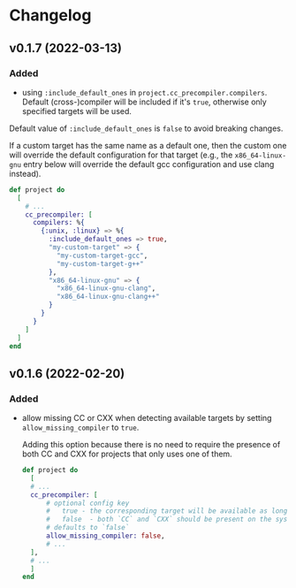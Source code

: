 # Changelog

## v0.1.7 (2022-03-13)

### Added
- using `:include_default_ones` in `project.cc_precompiler.compilers`. Default (cross-)compiler will be included if it's `true`, otherwise only specified targets will be used.

Default value of `:include_default_ones` is `false` to avoid breaking changes.

If a custom target has the same name as a default one, then the custom one will override the default configuration for that target (e.g., the `x86_64-linux-gnu` entry below will override the default gcc configuration and use clang instead).

```elixir
def project do
  [
    # ...
    cc_precompiler: [
      compilers: %{
        {:unix, :linux} => %{
          :include_default_ones => true,
          "my-custom-target" => {
            "my-custom-target-gcc",
            "my-custom-target-g++"
          },
          "x86_64-linux-gnu" => {
            "x86_64-linux-gnu-clang",
            "x86_64-linux-gnu-clang++"
          }
        }
      }
    ]
  ]
end
```

## v0.1.6 (2022-02-20)

### Added
- allow missing CC or CXX when detecting available targets by setting `allow_missing_compiler` to `true`.

  Adding this option because there is no need to require the presence of both CC and CXX for projects that only uses one of them.

  ```elixir
  def project do
    [ 
    # ...
    cc_precompiler: [
        # optional config key
        #   true - the corresponding target will be available as long as we can detect either `CC` or `CXX`
        #   false  - both `CC` and `CXX` should be present on the system
        # defaults to `false`
        allow_missing_compiler: false,
        # ...
    ],
    # ...
    ]
  end
  ```
